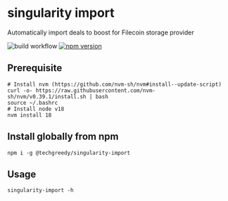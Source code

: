 # singularity import

Automatically import deals to boost for Filecoin storage provider

![build workflow](https://github.com/tech-greedy/singularity-import/actions/workflows/node.js.yml/badge.svg)
[![npm version](https://badge.fury.io/js/@techgreedy%2Fsingularity-import.svg)](https://badge.fury.io/js/@techgreedy%2Fsingularity-import)

## Prerequisite

```shell
# Install nvm (https://github.com/nvm-sh/nvm#install--update-script)
curl -o- https://raw.githubusercontent.com/nvm-sh/nvm/v0.39.1/install.sh | bash
source ~/.bashrc
# Install node v18
nvm install 18
```

## Install globally from npm

```shell
npm i -g @techgreedy/singularity-import
```

## Usage

```shell
singularity-import -h
```
